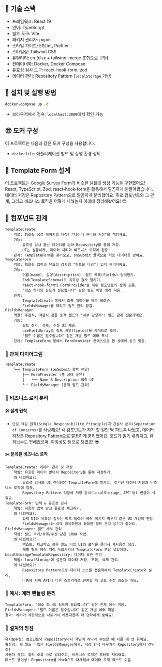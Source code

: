 ## 🌟 기술 스택

- 프레임워크: React 19
- 언어: TypeScript
- 빌드 도구: Vite
- 패키지 관리자: pnpm
- 스타일 가이드: ESLint, Prettier
- 스타일링: Tailwind CSS
- 유틸리티: cn (clsx + tailwind-merge 조합으로 구현)
- 컨테이너화: Docker, Docker Compose
- 유효성 검사 도구: react-hook-form, zod
- 데이터 관리: Repository Pattern (`localStorage` 기반)

## 🌻 설치 및 실행 방법

```bash
docker-compose up -d
```

- 브라우저에서 접속: `localhost:3000`에서 확인 가능

## 😎 도커 구성

이 프로젝트는 다음과 같은 도커 구성을 사용합니다:

- `dockerfile`: 애플리케이션 빌드 및 실행 환경 정의

## 🚀 Template Form 설계

이 프로젝트는 Google Survey Form과 비슷한 템플릿 생성 기능을 구현했어요! React, TypeScript, Zod, react-hook-form을 활용해서 깔끔하게 만들어봤습니다. 데이터 저장은 Repository Pattern으로 깔끔하게 분리했어요. 주요 컴포넌트와 그 관계, 그리고 비즈니스 로직을 어떻게 나눴는지 아래에 정리해놨어요! 😊

## 📌 컴포넌트 관계

```text
TemplateCreate
    역할: 템플릿 생성 페이지의 대장! "데이터 관리와 저장"을 책임져요.
    기능:
        유효성 검사 끝난 데이터를 받아 Repository를 통해 저장.
        UI는 심플하게, 데이터 처리와 비즈니스 로직에 집중!
    관계: TemplateForm을 불러오고, onSubmit 콜백으로 최종 데이터를 받아요.
TemplateForm
    역할: 템플릿 입력과 유효성 검사의 "컨트롤 타워"! 입력 관리자예요.
    기능:
        이름(name), 설명(description), 필드 목록(fields) 입력받기.
        Zod(TemplateSchema)로 유효성 검사 챙기기.
        react-hook-form의 FormProvider로 하위 컴포넌트와 상태 공유.
        "최소 하나의 필드가 필요합니다" 같은 필드 배열 에러 띄움.
    관계:
        TemplateCreate 밑에서 최종 데이터를 위로 올려줌.
        FieldsManager를 데리고 필드 관리 맡김.
FieldsManager
    역할: 주관식, 객관식 같은 동적 필드의 "세부 담당자"! 필드 관리 전문가예요.
    기능:
        필드 추가, 삭제, 수정 UI 제공.
        useFieldArray로 필드 배열(fields)을 동적으로 조작.
        "필드 이름은 필수입니다" 같은 개별 필드 에러 표시.
    관계: TemplateForm 밑에서 FormProvider 컨텍스트로 폼 상태와 싱크 맞춤.
```

### 🎨 관계 다이어그램

```text
TemplateCreate
    └── TemplateForm (onSubmit 콜백 전달)
        ├── FormProvider (폼 상태 공유)
        │   └── Name & Description 입력 UI
        └── FieldsManager (동적 필드 관리)
```

### 🌈 비즈니스 로직 분리

#### 🛠 설계 원칙

- `단일 책임 원칙(Single Responsibility Principle)`과 `관심사 분리(Separation of Concerns)`를 사랑해요! 각 컴포넌트가 자기 할 일만 딱 하도록 나눴고, 데이터 저장은 Repository Pattern으로 깔끔하게 분리했어요. 코드가 읽기 쉬워지고, 유지보수도 편해졌으며, 확장성도 덤으로 챙겼죠! 😎

#### ✂️ 분리된 비즈니스 로직

```text
TemplateCreate: 데이터 관리 및 저장
    책임: 유효한 데이터 받아서 Repository를 통해 저장하기.
    왜 나눴어요?:
        유효성 검사와 UI 렌더링은 TemplateForm에 맡기고, 여기선 데이터 저장과 비즈니스 로직에 집중.
        Repository Pattern 덕분에 저장 방식(localStorage, API 등) 변경이 쉬워요.
TemplateForm: 입력 & 유효성 검사
    책임: 사용자 입력 받고 유효성 체크하기.
    왜 나눴어요?:
        입력 UI와 유효성 검사는 따로 놀아야 에러 메시지 띄우기 같은 UX 개선이 편함.
        FieldsManager와 상태 공유하면서 복잡한 필드 관리 넘기기 좋아요.
FieldsManager: 필드 세부 관리
    책임: 필드 추가/삭제/수정 같은 CRUD 작업.
    왜 나눴어요?:
        텍스트, 체크박스 같은 필드 타입 UI와 로직을 묶어서 재사용성 챙김.
        개별 필드 에러 처리 독립시켜서 TemplateForm 부담 덜었어요.
LocalStorageTemplateRepository: 데이터 보관 관리
    책임: localStorage에 설문지 데이터 저장, 조회, 삭제 관리.
    왜 나눴어요?:
        Repository Pattern으로 데이터 소스를 캡슐화해서 TemplateCreate와 분리.
        나중에 서버 API나 다른 스토리지로 전환할 때 코드 수정 최소화 가능.
```

### 🌟 예시: 에러 핸들링 분리

```text
TemplateForm: "최소 하나의 필드가 필요합니다" 같은 전체 에러 띄움.
FieldsManager: "필드 이름은 필수입니다" 같은 개별 에러 띄움.
결과: 에러가 계층적으로 나뉘어서 사용자한테 더 명확하게 보여요!
```

### 🎉 설계의 장점

```text
유지보수성: 컴포넌트와 Repository마다 책임이 하나라 수정할 때 다른 데 안 튀어요.
확장성: 새 필드 타입은 FieldsManager에서, 저장 방식 바꾸기는 Repository에서 간단히!
사용자 경험: 입력 오류 바로 알려주고, 비즈니스 로직은 조용히 처리해요.
테스트 용이성: Repository를 Mock으로 대체해서 데이터 로직 테스트 쉬움.
```
